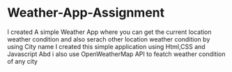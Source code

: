 # Weather-App-Assignment
I created A simple Weather App where you can get the current location weather condition and also serach other location weather condition by using City name 
I created this simple application using Html,CSS and Javascript 
Abd i also use  OpenWeatherMap API to featch weather condition of any city 
